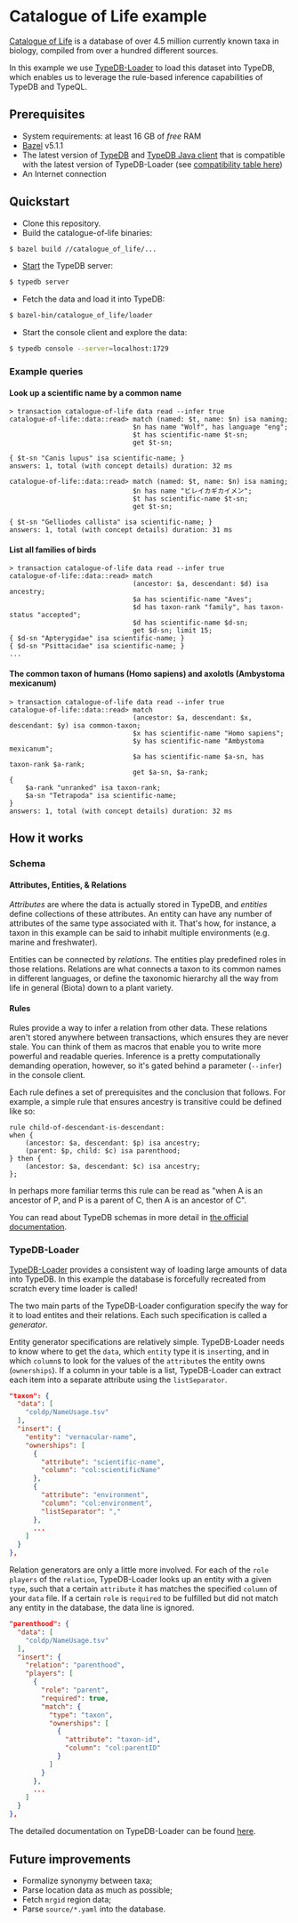 # Catalogue of Life example

[Catalogue of Life](https://www.catalogueoflife.org/) is a database of over 4.5 million currently known taxa in biology,
compiled from over a hundred different sources. 

In this example we use [TypeDB-Loader](https://github.com/typedb-osi/typedb-loader) to load this dataset into TypeDB,
which enables us to leverage the rule-based inference capabilities of TypeDB and TypeQL.

## Prerequisites

* System requirements: at least 16 GB of _free_ RAM
* [Bazel](https://bazel.build/install) v5.1.1
* The latest version of [TypeDB](https://github.com/vaticle/typedb/releases)
  and [TypeDB Java client](https://docs.vaticle.com/docs/client-api/java) that is compatible with the latest version of
  TypeDB-Loader (see [compatibility table here](https://github.com/typedb-osi/typedb-loader#compatibility-table))
* An Internet connection

## Quickstart

* Clone this repository.
* Build the catalogue-of-life binaries:
```bash
$ bazel build //catalogue_of_life/...
```
* [Start](https://docs.vaticle.com/docs/running-typedb/install-and-run#start-the-typedb-server) the TypeDB server:
```bash
$ typedb server
```
* Fetch the data and load it into TypeDB:
```bash
$ bazel-bin/catalogue_of_life/loader
```
* Start the console client and explore the data:
```bash
$ typedb console --server=localhost:1729
```

### Example queries

#### Look up a scientific name by a common name

```
> transaction catalogue-of-life data read --infer true
catalogue-of-life::data::read> match (named: $t, name: $n) isa naming;
                               $n has name "Wolf", has language "eng";
                               $t has scientific-name $t-sn;
                               get $t-sn;

{ $t-sn "Canis lupus" isa scientific-name; }
answers: 1, total (with concept details) duration: 32 ms

catalogue-of-life::data::read> match (named: $t, name: $n) isa naming;
                               $n has name "ビレイカギカイメン";
                               $t has scientific-name $t-sn;
                               get $t-sn;

{ $t-sn "Gelliodes callista" isa scientific-name; }
answers: 1, total (with concept details) duration: 31 ms
```

#### List all families of birds

```
> transaction catalogue-of-life data read --infer true
catalogue-of-life::data::read> match
                               (ancestor: $a, descendant: $d) isa ancestry;
                               $a has scientific-name "Aves";
                               $d has taxon-rank "family", has taxon-status "accepted";
                               $d has scientific-name $d-sn;
                               get $d-sn; limit 15;
{ $d-sn "Apterygidae" isa scientific-name; }
{ $d-sn "Psittacidae" isa scientific-name; }
...
```

#### The common taxon of humans (Homo sapiens) and axolotls (Ambystoma mexicanum)

```
> transaction catalogue-of-life data read --infer true
catalogue-of-life::data::read> match
                               (ancestor: $a, descendant: $x, descendant: $y) isa common-taxon;
                               $x has scientific-name "Homo sapiens";
                               $y has scientific-name "Ambystoma mexicanum";
                               $a has scientific-name $a-sn, has taxon-rank $a-rank;
                               get $a-sn, $a-rank;
{
    $a-rank "unranked" isa taxon-rank;
    $a-sn "Tetrapoda" isa scientific-name;
}
answers: 1, total (with concept details) duration: 32 ms
```

## How it works

### Schema

#### Attributes, Entities, & Relations

_Attributes_ are where the data is actually stored in TypeDB, and _entities_ define collections of these attributes.
An entity can have any number of attributes of the same type associated with it. That's how, for instance, a taxon
in this example can be said to inhabit multiple environments (e.g. marine and freshwater).

Entities can be connected by _relations_. The entities play predefined roles in those relations. Relations are what
connects a taxon to its common names in different languages, or define the taxonomic hierarchy all the way from life in
general (Biota) down to a plant variety.

#### Rules

Rules provide a way to infer a relation from other data. These relations aren't stored anywhere between transactions,
which ensures they are never stale. You can think of them as macros that enable you to write more powerful and readable
queries. Inference is a pretty computationally demanding operation, however, so it's gated behind a
parameter (`--infer`) in the console client.

Each rule defines a set of prerequisites and the conclusion that follows. For example, a simple rule that ensures
ancestry is transitive could be defined like so:

```typeql
rule child-of-descendant-is-descendant:
when {
    (ancestor: $a, descendant: $p) isa ancestry;
    (parent: $p, child: $c) isa parenthood;
} then {
    (ancestor: $a, descendant: $c) isa ancestry;
};
```

In perhaps more familiar terms this rule can be read as "when A is an ancestor of P, and P is a parent of C, then A is
an ancestor of C".

You can read about TypeDB schemas in more detail in
[the official documentation](https://docs.vaticle.com/docs/schema/overview).

### TypeDB-Loader

[TypeDB-Loader](https://github.com/typedb-osi/typedb-loader) provides a consistent way of loading large amounts of data
into TypeDB. In this example the database is forcefully recreated from scratch every time loader is called!

The two main parts of the TypeDB-Loader configuration specify the way for it to load entites and their relations. Each
such specification is called a _generator_.

Entity generator specifications are relatively simple. TypeDB-Loader needs to know where to get the `data`,
which `entity` type it is `insert`ing, and in which `column`s to look for the values of the `attribute`s the entity
owns (`ownerships`). If a column in your table is a list, TypeDB-Loader can extract each item into a separate attribute 
using the `listSeparator`.

```json
"taxon": {
  "data": [
    "coldp/NameUsage.tsv"
  ],
  "insert": {
    "entity": "vernacular-name",
    "ownerships": [
      {
        "attribute": "scientific-name",
        "column": "col:scientificName"
      },
      {
        "attribute": "environment",
        "column": "col:environment",
        "listSeparator": ","
      },
      ...
    ]
  }
},
```

Relation generators are only a little more involved. For each of the `role` `players` of the `relation`, TypeDB-Loader 
looks up an entity with a given `type`, such that a certain `attribute` it has matches the specified `column` of your 
`data` file. If a certain `role` is `required` to be fulfilled but did not match any entity in the database, the data 
line is ignored.

```json
"parenthood": {
  "data": [
    "coldp/NameUsage.tsv"
  ],
  "insert": {
    "relation": "parenthood",
    "players": [
      {
        "role": "parent",
        "required": true,
        "match": {
          "type": "taxon",
          "ownerships": [
            {
              "attribute": "taxon-id",
              "column": "col:parentID"
            }
          ]
        }
      },
      ...
    ]
  }
},
```

The detailed documentation on TypeDB-Loader can be found [here](https://github.com/typedb-osi/typedb-loader/wiki).

## Future improvements

* Formalize synonymy between taxa;
* Parse location data as much as possible;
* Fetch `mrgid` region data;
* Parse `source/*.yaml` into the database.
